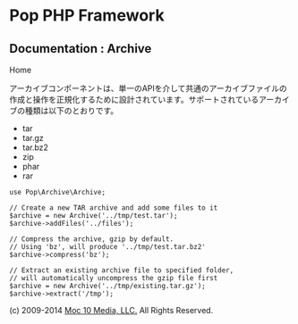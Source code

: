 Pop PHP Framework
=================

Documentation : Archive
-----------------------

Home

アーカイブコンポーネントは、単一のAPIを介して共通のアーカイブファイルの作成と操作を正規化するために設計されています。サポートされているアーカイブの種類は以下のとおりです。

-   tar
-   tar.gz
-   tar.bz2
-   zip
-   phar
-   rar

<!-- -->

    use Pop\Archive\Archive;

    // Create a new TAR archive and add some files to it
    $archive = new Archive('../tmp/test.tar');
    $archive->addFiles('../files');

    // Compress the archive, gzip by default.
    // Using 'bz', will produce '../tmp/test.tar.bz2'
    $archive->compress('bz');

    // Extract an existing archive file to specified folder,
    // will automatically uncompress the gzip file first
    $archive = new Archive('../tmp/existing.tar.gz');
    $archive->extract('/tmp');

\(c) 2009-2014 [Moc 10 Media, LLC.](http://www.moc10media.com) All
Rights Reserved.
